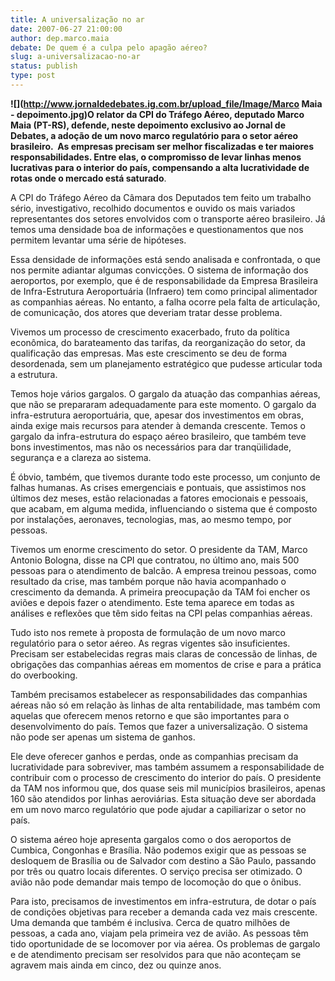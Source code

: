 ```yaml
---
title: A universalização no ar
date: 2007-06-27 21:00:00
author: dep.marco.maia
debate: De quem é a culpa pelo apagão aéreo?
slug: a-universalizacao-no-ar
status: publish 
type: post
---
```


  
**![](http://www.jornaldedebates.ig.com.br/upload_file/Image/Marco Maia - depoimento.jpg)O relator da CPI do Tráfego Aéreo, deputado Marco Maia (PT-RS), defende, neste depoimento exclusivo ao Jornal de Debates, a adoção de um novo marco regulatório para o setor aéreo brasileiro.  As empresas precisam ser melhor fiscalizadas e ter maiores responsabilidades. Entre elas, o compromisso de levar linhas menos lucrativas para o interior do país, compensando a alta lucratividade de rotas onde o mercado está saturado**.  
  
A CPI do Tráfego Aéreo da Câmara dos Deputados tem feito um trabalho sério, investigativo, recolhido documentos e ouvido os mais variados representantes dos setores envolvidos com o transporte aéreo brasileiro. Já temos uma densidade boa de informações e questionamentos que nos permitem levantar uma série de hipóteses.  
  
Essa densidade de informações está sendo analisada e confrontada, o que nos permite adiantar algumas convicções. O sistema de informação dos aeroportos, por exemplo, que é de responsabilidade da Empresa Brasileira de Infra-Estrutura Aeroportuária (Infraero) tem como principal alimentador as companhias aéreas. No entanto, a falha ocorre pela falta de articulação, de comunicação, dos atores que deveriam tratar desse problema.   
  
Vivemos um processo de crescimento exacerbado, fruto da política econômica, do barateamento das tarifas, da reorganização do setor, da qualificação das empresas. Mas este crescimento se deu de forma desordenada, sem um planejamento estratégico que pudesse articular toda a estrutura.  
  
Temos hoje vários gargalos. O gargalo da atuação das companhias aéreas, que não se prepararam adequadamente para este momento. O gargalo da infra-estrutura aeroportuária, que, apesar dos investimentos em obras, ainda exige mais recursos para atender à demanda crescente. Temos o gargalo da infra-estrutura do espaço aéreo brasileiro, que também teve bons investimentos, mas não os necessários para dar tranqüilidade, segurança e a clareza ao sistema.  
  
É óbvio, também, que tivemos durante todo este processo, um conjunto de falhas humanas. As crises emergenciais e pontuais, que assistimos nos últimos dez meses, estão relacionadas a fatores emocionais e pessoais, que acabam, em alguma medida, influenciando o sistema que é composto por instalações, aeronaves, tecnologias, mas, ao mesmo tempo, por pessoas.  
  
Tivemos um enorme crescimento do setor. O presidente da TAM, Marco Antonio Bologna, disse na CPI que contratou, no último ano, mais 500 pessoas para o atendimento de balcão. A empresa treinou pessoas, como resultado da crise, mas também porque não havia acompanhado o crescimento da demanda. A primeira preocupação da TAM foi encher os aviões e depois fazer o atendimento. Este tema aparece em todas as análises e reflexões que têm sido feitas na CPI pelas companhias aéreas.  
  
Tudo isto nos remete à proposta de formulação de um novo marco regulatório para o setor aéreo. As regras vigentes são insuficientes. Precisam ser estabelecidas regras mais claras de concessão de linhas, de obrigações das companhias aéreas em momentos de crise e para a prática do overbooking.   
  
Também precisamos estabelecer as responsabilidades das companhias aéreas não só em relação às linhas de alta rentabilidade, mas também com aquelas que oferecem menos retorno e que são importantes para o desenvolvimento do país. Temos que fazer a universalização. O sistema não pode ser apenas um sistema de ganhos.   
  
Ele deve oferecer ganhos e perdas, onde as companhias precisam da lucratividade para sobreviver, mas também assumem a responsabilidade de contribuir com o processo de crescimento do interior do país. O presidente da TAM nos informou que, dos quase seis mil municípios brasileiros, apenas 160 são atendidos por linhas aeroviárias. Esta situação deve ser abordada em um novo marco regulatório que pode ajudar a capiliarizar o setor no país.  
  
O sistema aéreo hoje apresenta gargalos como o dos aeroportos de Cumbica, Congonhas e Brasília. Não podemos exigir que as pessoas se desloquem de Brasília ou de Salvador com destino a São Paulo, passando por três ou quatro locais diferentes. O serviço precisa ser otimizado. O avião não pode demandar mais tempo de locomoção do que o ônibus.  
  
Para isto, precisamos de investimentos em infra-estrutura, de dotar o país de condições objetivas para receber a demanda cada vez mais crescente. Uma demanda que também é inclusiva. Cerca de quatro milhões de pessoas, a cada ano, viajam pela primeira vez de avião. As pessoas têm tido oportunidade de se locomover por via aérea. Os problemas de gargalo e de atendimento precisam ser resolvidos para que não aconteçam se agravem mais ainda em cinco, dez ou quinze anos.


